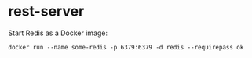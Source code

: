 # rest-server

Start Redis as a Docker image:

```
docker run --name some-redis -p 6379:6379 -d redis --requirepass ok
```